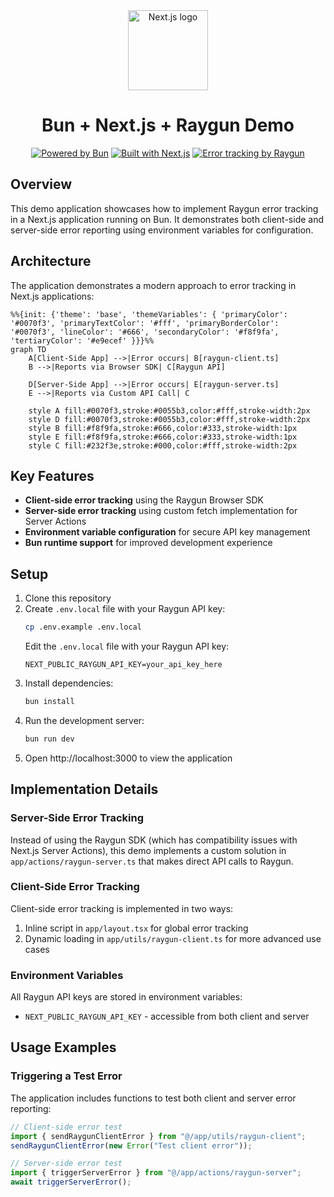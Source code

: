<div align="center">
  <a href="https://nextjs.org">
    <picture>
      <source media="(prefers-color-scheme: dark)" srcset="https://assets.vercel.com/image/upload/v1662130559/nextjs/Icon_dark_background.png">
      <img alt="Next.js logo" src="https://assets.vercel.com/image/upload/v1662130559/nextjs/Icon_light_background.png" height="128">
    </picture>
  </a>
  <h1>Bun + Next.js + Raygun Demo</h1>

<a href="https://bun.sh"><img alt="Powered by Bun" src="https://img.shields.io/badge/Powered%20by-Bun-black?style=for-the-badge&logo=bun"></a>
<a href="https://nextjs.org"><img alt="Built with Next.js" src="https://img.shields.io/badge/Built%20with-Next.js-black?style=for-the-badge&logo=next.js"></a>
<a href="https://raygun.com"><img alt="Error tracking by Raygun" src="https://img.shields.io/badge/Error%20Tracking-Raygun-blue?style=for-the-badge"></a>

</div>

## Overview

This demo application showcases how to implement Raygun error tracking in a Next.js application running on Bun. It demonstrates both client-side and server-side error reporting using environment variables for configuration.

## Architecture

The application demonstrates a modern approach to error tracking in Next.js applications:

```mermaid
%%{init: {'theme': 'base', 'themeVariables': { 'primaryColor': '#0070f3', 'primaryTextColor': '#fff', 'primaryBorderColor': '#0070f3', 'lineColor': '#666', 'secondaryColor': '#f8f9fa', 'tertiaryColor': '#e9ecef' }}}%%
graph TD
    A[Client-Side App] -->|Error occurs| B[raygun-client.ts]
    B -->|Reports via Browser SDK| C[Raygun API]

    D[Server-Side App] -->|Error occurs| E[raygun-server.ts]
    E -->|Reports via Custom API Call| C

    style A fill:#0070f3,stroke:#0055b3,color:#fff,stroke-width:2px
    style D fill:#0070f3,stroke:#0055b3,color:#fff,stroke-width:2px
    style B fill:#f8f9fa,stroke:#666,color:#333,stroke-width:1px
    style E fill:#f8f9fa,stroke:#666,color:#333,stroke-width:1px
    style C fill:#232f3e,stroke:#000,color:#fff,stroke-width:2px
```

## Key Features

- **Client-side error tracking** using the Raygun Browser SDK
- **Server-side error tracking** using custom fetch implementation for Server Actions
- **Environment variable configuration** for secure API key management
- **Bun runtime support** for improved development experience

## Setup

1. Clone this repository
2. Create `.env.local` file with your Raygun API key:
   ```bash
   cp .env.example .env.local
   ```
   Edit the `.env.local` file with your Raygun API key:
   ```
   NEXT_PUBLIC_RAYGUN_API_KEY=your_api_key_here
   ```
3. Install dependencies:
   ```bash
   bun install
   ```
4. Run the development server:
   ```bash
   bun run dev
   ```
5. Open http://localhost:3000 to view the application

## Implementation Details

### Server-Side Error Tracking

Instead of using the Raygun SDK (which has compatibility issues with Next.js Server Actions), this demo implements a custom solution in `app/actions/raygun-server.ts` that makes direct API calls to Raygun.

### Client-Side Error Tracking

Client-side error tracking is implemented in two ways:

1. Inline script in `app/layout.tsx` for global error tracking
2. Dynamic loading in `app/utils/raygun-client.ts` for more advanced use cases

### Environment Variables

All Raygun API keys are stored in environment variables:

- `NEXT_PUBLIC_RAYGUN_API_KEY` - accessible from both client and server

## Usage Examples

### Triggering a Test Error

The application includes functions to test both client and server error reporting:

```javascript
// Client-side error test
import { sendRaygunClientError } from "@/app/utils/raygun-client";
sendRaygunClientError(new Error("Test client error"));

// Server-side error test
import { triggerServerError } from "@/app/actions/raygun-server";
await triggerServerError();
```
